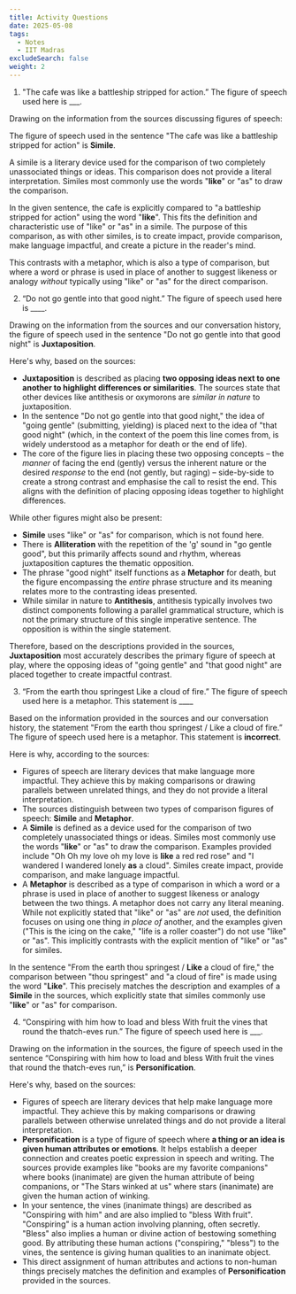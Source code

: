 ```yaml
---
title: Activity Questions
date: 2025-05-08
tags:
  - Notes 
  - IIT Madras
excludeSearch: false
weight: 2
---
```


1. "The cafe was like a battleship stripped for action.” The figure of speech used here is ___.

Drawing on the information from the sources discussing figures of speech:

The figure of speech used in the sentence "The cafe was like a battleship stripped for action" is **Simile**.

A simile is a literary device used for the comparison of two completely unassociated things or ideas. This comparison does not provide a literal interpretation. Similes most commonly use the words "**like**" or "as" to draw the comparison.

In the given sentence, the cafe is explicitly compared to "a battleship stripped for action" using the word "**like**". This fits the definition and characteristic use of "like" or "as" in a simile. The purpose of this comparison, as with other similes, is to create impact, provide comparison, make language impactful, and create a picture in the reader's mind.

This contrasts with a metaphor, which is also a type of comparison, but where a word or phrase is used in place of another to suggest likeness or analogy *without* typically using "like" or "as" for the direct comparison.

2. “Do not go gentle into that good night.” The figure of speech used here is ____.

Drawing on the information from the sources and our conversation history, the figure of speech used in the sentence "Do not go gentle into that good night" is **Juxtaposition**.

Here's why, based on the sources:

*   **Juxtaposition** is described as placing **two opposing ideas next to one another to highlight differences or similarities**. The sources state that other devices like antithesis or oxymorons are *similar in nature* to juxtaposition.
*   In the sentence "Do not go gentle into that good night," the idea of "going gentle" (submitting, yielding) is placed next to the idea of "that good night" (which, in the context of the poem this line comes from, is widely understood as a metaphor for death or the end of life).
*   The core of the figure lies in placing these two opposing concepts – the *manner* of facing the end (gently) versus the inherent nature or the desired *response* to the end (not gently, but raging) – side-by-side to create a strong contrast and emphasise the call to resist the end. This aligns with the definition of placing opposing ideas together to highlight differences.

While other figures might also be present:

*   **Simile** uses "like" or "as" for comparison, which is not found here.
*   There is **Alliteration** with the repetition of the 'g' sound in "go gentle good", but this primarily affects sound and rhythm, whereas juxtaposition captures the thematic opposition.
*   The phrase "good night" itself functions as a **Metaphor** for death, but the figure encompassing the *entire* phrase structure and its meaning relates more to the contrasting ideas presented.
*   While similar in nature to **Antithesis**, antithesis typically involves two distinct components following a parallel grammatical structure, which is not the primary structure of this single imperative sentence. The opposition is within the single statement.

Therefore, based on the descriptions provided in the sources, **Juxtaposition** most accurately describes the primary figure of speech at play, where the opposing ideas of "going gentle" and "that good night" are placed together to create impactful contrast.

3. “From the earth thou springest Like a cloud of fire.” The figure of speech used here is a metaphor. This statement is ____

Based on the information provided in the sources and our conversation history, the statement "From the earth thou springest / Like a cloud of fire.” The figure of speech used here is a metaphor. This statement is **incorrect**.

Here is why, according to the sources:

*   Figures of speech are literary devices that make language more impactful. They achieve this by making comparisons or drawing parallels between unrelated things, and they do not provide a literal interpretation.
*   The sources distinguish between two types of comparison figures of speech: **Simile** and **Metaphor**.
*   A **Simile** is defined as a device used for the comparison of two completely unassociated things or ideas. Similes most commonly use the words "**like**" or "as" to draw the comparison. Examples provided include "Oh Oh my love oh my love is **like** a red red rose" and "I wandered I wandered lonely **as** a cloud". Similes create impact, provide comparison, and make language impactful.
*   A **Metaphor** is described as a type of comparison in which a word or a phrase is used in place of another to suggest likeness or analogy between the two things. A metaphor does not carry any literal meaning. While not explicitly stated that "like" or "as" are *not* used, the definition focuses on using one thing *in place of* another, and the examples given ("This is the icing on the cake," "life is a roller coaster") do not use "like" or "as". This implicitly contrasts with the explicit mention of "like" or "as" for similes.

In the sentence "From the earth thou springest / **Like** a cloud of fire," the comparison between "thou springest" and "a cloud of fire" is made using the word "**Like**". This precisely matches the description and examples of a **Simile** in the sources, which explicitly state that similes commonly use "**like**" or "as" for comparison.

4. “Conspiring with him how to load and bless 
With fruit the vines that round the thatch-eves run.” The figure of speech used here is ___.

Drawing on the information in the sources, the figure of speech used in the sentence “Conspiring with him how to load and bless With fruit the vines that round the thatch-eves run,” is **Personification**.

Here's why, based on the sources:

*   Figures of speech are literary devices that help make language more impactful. They achieve this by making comparisons or drawing parallels between otherwise unrelated things and do not provide a literal interpretation.
*   **Personification** is a type of figure of speech where **a thing or an idea is given human attributes or emotions**. It helps establish a deeper connection and creates poetic expression in speech and writing. The sources provide examples like "books are my favorite companions" where books (inanimate) are given the human attribute of being companions, or "The Stars winked at us" where stars (inanimate) are given the human action of winking.
*   In your sentence, the vines (inanimate things) are described as "Conspiring with him" and are also implied to "bless With fruit". "Conspiring" is a human action involving planning, often secretly. "Bless" also implies a human or divine action of bestowing something good. By attributing these human actions ("conspiring," "bless") to the vines, the sentence is giving human qualities to an inanimate object.
*   This direct assignment of human attributes and actions to non-human things precisely matches the definition and examples of **Personification** provided in the sources.